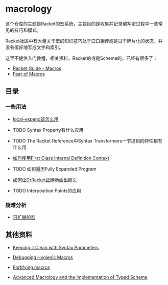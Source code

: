 # macrology

这个仓库的主题是Racket的宏系统，主要目的是收集并记录编写宏过程中一些常见的技巧和模式。

Racket社区中有大量关于宏的知识技巧处于口口相传或是过于碎片化的状态，并没有很好地写成文字和索引。

这里不提供入门教程，相关资料，Racket的或是Scheme的，已经有很多了：

* [Racket Guide - Macros](https://docs.racket-lang.org/guide/macros.html)
* [Fear of Macros](http://www.greghendershott.com/fear-of-macros/)



## 目录

### 一些用法

* [local-expand该怎么用](https://github.com/yjqww6/macrology/blob/master/local-expand.md)
* TODO Syntax Property有什么应用
* TODO The Racket Reference中Syntax Transformers一节提到的特性都有什么用

* [如何使用First Class Internal Definition Context](https://github.com/yjqww6/macrology/blob/master/intdef-ctx.md)
* TODO 如何遍历Fully Expanded Program
* [如何让DrRacket正确地画出箭头](https://github.com/yjqww6/macrology/blob/master/draw-arrow.md)
* TODO Interposition Points的应用

### 疑难分析

* [可扩展的宏](https://github.com/yjqww6/macrology/blob/master/Extensible%20Macros.md)



## 其他资料

* [Keeping it Clean with Syntax Parameters](http://www.schemeworkshop.org/2011/papers/Barzilay2011.pdf)
* [Debugging Hygienic Macros](https://www2.ccs.neu.edu/racket/pubs/cf-sp09.pdf)
* [Fortifying macros](https://www2.ccs.neu.edu/racket/pubs/c-jfp12.pdf)

* [Advanced Macrology and the Implementation of Typed Scheme](https://www2.ccs.neu.edu/racket/pubs/scheme2007-ctf.pdf)
